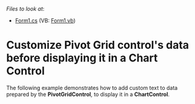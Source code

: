 <!-- default file list -->
*Files to look at*:

* [Form1.cs](./CS/Form1.cs) (VB: [Form1.vb](./VB/Form1.vb))
<!-- default file list end -->
# Customize Pivot Grid control's data before displaying it in a Chart Control


<p>The following example demonstrates how to add custom text to data prepared by the <strong>PivotGridControl</strong>, to display it in a <strong>ChartControl</strong>.</p>

<br/>


